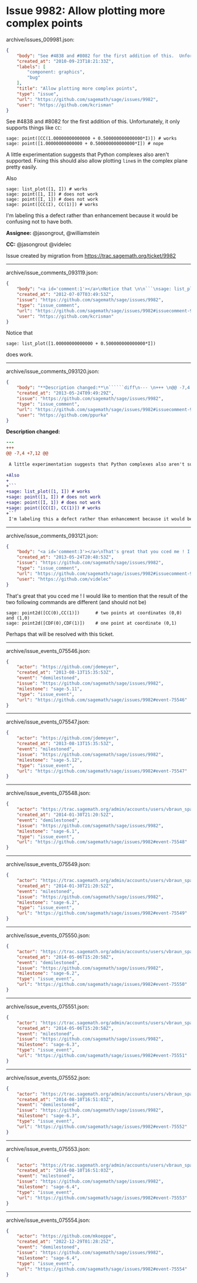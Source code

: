 # Issue 9982: Allow plotting more complex points

archive/issues_009981.json:
```json
{
    "body": "See #4838 and #8082 for the first addition of this.  Unfortunately, it only supports things like `CC`:\n\n```\nsage: point([CC(1.00000000000000 + 0.500000000000000*I)]) # works\nsage: point([1.00000000000000 + 0.500000000000000*I]) # nope\n```\n\nA little experimentation suggests that Python complexes also aren't supported.  Fixing this should also allow plotting `line`s in the complex plane pretty easily.\n\nAlso\n\n```\nsage: list_plot([1, I]) # works\nsage: point([1, I]) # does not work\nsage: point([I, 1]) # does not work\nsage: point([CC(I), CC(1)]) # works\n```\nI'm labeling this a defect rather than enhancement because it would be confusing not to have both.\n\n**Assignee:** @jasongrout, @williamstein\n\n**CC:**  @jasongrout @videlec\n\nIssue created by migration from https://trac.sagemath.org/ticket/9982\n\n",
    "created_at": "2010-09-23T18:21:33Z",
    "labels": [
        "component: graphics",
        "bug"
    ],
    "title": "Allow plotting more complex points",
    "type": "issue",
    "url": "https://github.com/sagemath/sage/issues/9982",
    "user": "https://github.com/kcrisman"
}
```
See #4838 and #8082 for the first addition of this.  Unfortunately, it only supports things like `CC`:

```
sage: point([CC(1.00000000000000 + 0.500000000000000*I)]) # works
sage: point([1.00000000000000 + 0.500000000000000*I]) # nope
```

A little experimentation suggests that Python complexes also aren't supported.  Fixing this should also allow plotting `line`s in the complex plane pretty easily.

Also

```
sage: list_plot([1, I]) # works
sage: point([1, I]) # does not work
sage: point([I, 1]) # does not work
sage: point([CC(I), CC(1)]) # works
```
I'm labeling this a defect rather than enhancement because it would be confusing not to have both.

**Assignee:** @jasongrout, @williamstein

**CC:**  @jasongrout @videlec

Issue created by migration from https://trac.sagemath.org/ticket/9982





---

archive/issue_comments_093119.json:
```json
{
    "body": "<a id='comment:1'></a>\nNotice that \n\n```\nsage: list_plot([1.00000000000000 + 0.500000000000000*I])\n```\ndoes work.",
    "created_at": "2012-07-07T03:49:53Z",
    "issue": "https://github.com/sagemath/sage/issues/9982",
    "type": "issue_comment",
    "url": "https://github.com/sagemath/sage/issues/9982#issuecomment-93119",
    "user": "https://github.com/kcrisman"
}
```

<a id='comment:1'></a>
Notice that 

```
sage: list_plot([1.00000000000000 + 0.500000000000000*I])
```
does work.



---

archive/issue_comments_093120.json:
```json
{
    "body": "**Description changed:**\n``````diff\n--- \n+++ \n@@ -7,4 +7,12 @@\n \n A little experimentation suggests that Python complexes also aren't supported.  Fixing this should also allow plotting `line`s in the complex plane pretty easily.\n \n+Also\n+\n+```\n+sage: list_plot([1, I]) # works\n+sage: point([1, I]) # does not work\n+sage: point([I, 1]) # does not work\n+sage: point([CC(I), CC(1)]) # works\n+```\n I'm labeling this a defect rather than enhancement because it would be confusing not to have both.\n``````\n",
    "created_at": "2013-05-24T09:49:29Z",
    "issue": "https://github.com/sagemath/sage/issues/9982",
    "type": "issue_comment",
    "url": "https://github.com/sagemath/sage/issues/9982#issuecomment-93120",
    "user": "https://github.com/ppurka"
}
```

**Description changed:**
``````diff
--- 
+++ 
@@ -7,4 +7,12 @@
 
 A little experimentation suggests that Python complexes also aren't supported.  Fixing this should also allow plotting `line`s in the complex plane pretty easily.
 
+Also
+
+```
+sage: list_plot([1, I]) # works
+sage: point([1, I]) # does not work
+sage: point([I, 1]) # does not work
+sage: point([CC(I), CC(1)]) # works
+```
 I'm labeling this a defect rather than enhancement because it would be confusing not to have both.
``````




---

archive/issue_comments_093121.json:
```json
{
    "body": "<a id='comment:3'></a>\nThat's great that you cced me ! I would like to mention that the result of the two following commands are different (and should not be)\n\n```\nsage: point2d([CC(0),CC(1)])      # two points at coordinates (0,0) and (1,0)\nsage: point2d([CDF(0),CDF(1)])    # one point at coordinate (0,1)\n```\nPerhaps that will be resolved with this ticket.",
    "created_at": "2013-05-24T20:48:53Z",
    "issue": "https://github.com/sagemath/sage/issues/9982",
    "type": "issue_comment",
    "url": "https://github.com/sagemath/sage/issues/9982#issuecomment-93121",
    "user": "https://github.com/videlec"
}
```

<a id='comment:3'></a>
That's great that you cced me ! I would like to mention that the result of the two following commands are different (and should not be)

```
sage: point2d([CC(0),CC(1)])      # two points at coordinates (0,0) and (1,0)
sage: point2d([CDF(0),CDF(1)])    # one point at coordinate (0,1)
```
Perhaps that will be resolved with this ticket.



---

archive/issue_events_075546.json:
```json
{
    "actor": "https://github.com/jdemeyer",
    "created_at": "2013-08-13T15:35:53Z",
    "event": "demilestoned",
    "issue": "https://github.com/sagemath/sage/issues/9982",
    "milestone": "sage-5.11",
    "type": "issue_event",
    "url": "https://github.com/sagemath/sage/issues/9982#event-75546"
}
```



---

archive/issue_events_075547.json:
```json
{
    "actor": "https://github.com/jdemeyer",
    "created_at": "2013-08-13T15:35:53Z",
    "event": "milestoned",
    "issue": "https://github.com/sagemath/sage/issues/9982",
    "milestone": "sage-5.12",
    "type": "issue_event",
    "url": "https://github.com/sagemath/sage/issues/9982#event-75547"
}
```



---

archive/issue_events_075548.json:
```json
{
    "actor": "https://trac.sagemath.org/admin/accounts/users/vbraun_spam",
    "created_at": "2014-01-30T21:20:52Z",
    "event": "demilestoned",
    "issue": "https://github.com/sagemath/sage/issues/9982",
    "milestone": "sage-6.1",
    "type": "issue_event",
    "url": "https://github.com/sagemath/sage/issues/9982#event-75548"
}
```



---

archive/issue_events_075549.json:
```json
{
    "actor": "https://trac.sagemath.org/admin/accounts/users/vbraun_spam",
    "created_at": "2014-01-30T21:20:52Z",
    "event": "milestoned",
    "issue": "https://github.com/sagemath/sage/issues/9982",
    "milestone": "sage-6.2",
    "type": "issue_event",
    "url": "https://github.com/sagemath/sage/issues/9982#event-75549"
}
```



---

archive/issue_events_075550.json:
```json
{
    "actor": "https://trac.sagemath.org/admin/accounts/users/vbraun_spam",
    "created_at": "2014-05-06T15:20:58Z",
    "event": "demilestoned",
    "issue": "https://github.com/sagemath/sage/issues/9982",
    "milestone": "sage-6.2",
    "type": "issue_event",
    "url": "https://github.com/sagemath/sage/issues/9982#event-75550"
}
```



---

archive/issue_events_075551.json:
```json
{
    "actor": "https://trac.sagemath.org/admin/accounts/users/vbraun_spam",
    "created_at": "2014-05-06T15:20:58Z",
    "event": "milestoned",
    "issue": "https://github.com/sagemath/sage/issues/9982",
    "milestone": "sage-6.3",
    "type": "issue_event",
    "url": "https://github.com/sagemath/sage/issues/9982#event-75551"
}
```



---

archive/issue_events_075552.json:
```json
{
    "actor": "https://trac.sagemath.org/admin/accounts/users/vbraun_spam",
    "created_at": "2014-08-10T16:51:03Z",
    "event": "demilestoned",
    "issue": "https://github.com/sagemath/sage/issues/9982",
    "milestone": "sage-6.3",
    "type": "issue_event",
    "url": "https://github.com/sagemath/sage/issues/9982#event-75552"
}
```



---

archive/issue_events_075553.json:
```json
{
    "actor": "https://trac.sagemath.org/admin/accounts/users/vbraun_spam",
    "created_at": "2014-08-10T16:51:03Z",
    "event": "milestoned",
    "issue": "https://github.com/sagemath/sage/issues/9982",
    "milestone": "sage-6.4",
    "type": "issue_event",
    "url": "https://github.com/sagemath/sage/issues/9982#event-75553"
}
```



---

archive/issue_events_075554.json:
```json
{
    "actor": "https://github.com/mkoeppe",
    "created_at": "2022-12-29T01:28:25Z",
    "event": "demilestoned",
    "issue": "https://github.com/sagemath/sage/issues/9982",
    "milestone": "sage-6.4",
    "type": "issue_event",
    "url": "https://github.com/sagemath/sage/issues/9982#event-75554"
}
```
